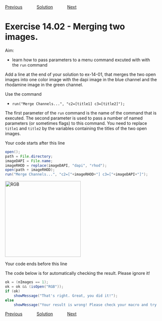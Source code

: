 [Previous](./ex14-01.md) &nbsp;&nbsp;&nbsp;&nbsp;&nbsp;&nbsp;&nbsp;&nbsp;&nbsp;&nbsp;     [Solution](../ans/ans14-02.md) &nbsp;&nbsp;&nbsp;&nbsp;&nbsp;&nbsp;&nbsp;&nbsp;&nbsp;&nbsp; [Next](./ex14-03.md)
# Exercise 14.02 - Merging two images. 
Aim: 
- learn how to pass parameters to a menu command excuted with with the ``run`` command

Add a line at the end of your solution to ex-14-01, that merges the two open 
images into one color image with the dapi image in the blue channel and the
rhodamine image in the green channel.

Use the command
- ``run("Merge Channels...", "c2=[title1] c3=[title2]");``

The first parameter of the ``run`` command is the name of the command that is executed.
The second parameter is used to pass a number of named parameters (or sometimes flags)
to this command. You need to replace ``title1`` and ``title2`` by the variables containing 
the titles of the two open images. 

Your code starts after this line 
```java
open();
path = File.directory;
imageDAPI = File.name;
imageRHOD = replace(imageDAPI, "dapi", "rhod");
open(path + imageRHOD);
run("Merge Channels...", "c2=["+imageRHOD+"] c3=["+imageDAPI+"]");
```
<a href="image_1619882596587.png"><img src="image_1619882596587.png" width="250" alt="RGB"/></a>

Your code ends before this line 

The code below is for automatically checking the result. Please ignore it! 
```java
ok = (nImages == 1);
ok = ok && (isOpen("RGB"));
if (ok)
	showMessage("That's right. Great, you did it!");
else 
	showMessage("Your result is wrong! Please check your macro and try again!")
```
[Previous](./ex14-01.md) &nbsp;&nbsp;&nbsp;&nbsp;&nbsp;&nbsp;&nbsp;&nbsp;&nbsp;&nbsp;     [Solution](../ans/ans14-02.md) &nbsp;&nbsp;&nbsp;&nbsp;&nbsp;&nbsp;&nbsp;&nbsp;&nbsp;&nbsp; [Next](./ex14-03.md)
